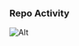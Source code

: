 ### Repo Activity

![Alt](https://repobeats.axiom.co/api/embed/474efb993b6ccd96db81e840dc48a80ccc303d45.svg "Repobeats analytics image")
 
